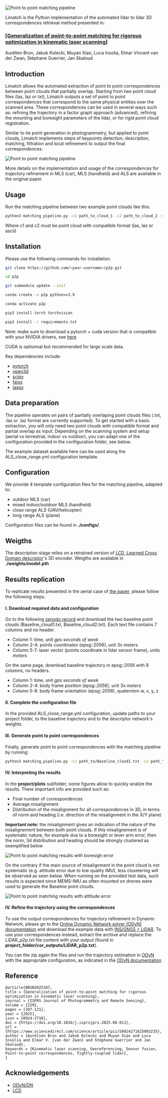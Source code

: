 
![Point to point matching pipeline](./media/limatch.png)

Limatch is the Python implementation of the automated lidar to lidar 3D correspondences retrieval method presented in:

### [[Generalization of point-to-point matching for rigorous optimization in kinematic laser scanning]](https://www.sciencedirect.com/science/article/pii/S0924271625003235)
Aurélien Brun, Jakub Kolecki, Muyan Xiao, Luca Insolia, Elmar Vincent van der Zwan, Stéphane Guerrier, Jan Skaloud

## Introduction

Limatch allows the automated extraction of point to point correspondences between point clouds that partially overlap. Starting from two point cloud files (las, laz or txt), Limatch outputs a set of point to point correspondences that correspond to the same physical entities over the scanned area. These correspondences can be used in several ways such as: refining the trajectory in a factor graph approach (advanced), refining the mounting and boresight parameters of the lidar, or for rigid point cloud registration.

Similar to tie point generation in photogrammetry, but applied to point clouds, Limatch implements steps of keypoints detection, description, matching, filtration and local refinement to output the final correspondences:

![Point to point matching pipeline](./media/p2p_pipeline.png)

More details on the implementation and usage of the correspondences for trajectory refinement in MLS (car), MLS (handheld) and ALS are available in the original paper.

## Usage 

Run the matching pipeline between two example point clouds like this:

```bash
python3 matching_pipeline.py -c1 path_to_cloud_1 -c2 path_to_cloud_2 -y path_to_config.yml

```

Where c1 and c2 must be point cloud with compatible format (las, laz or ascii)

## Installation

Please use the following commands for installation.


```bash
git clone https://github.com/<your-username>/p2p.git

cd p2p

git submodule update --init

conda create -n p2p python==3.9

conda activate p2p

pip3 install torch torchvision

pip3 install -r requirements.txt
```
Note: make sure to download a pytorch + cuda version that is compatible with your NVIDIA drivers, see [here](https://pytorch.org/get-started/previous-versions/)

CUDA is optionnal but recommended for large scale data.

Key dependencies include: 

- [pytorch](https://pytorch.org/)
- [open3d](http://www.open3d.org/)
- [scipy](https://scipy.org/)
- [faiss](https://github.com/facebookresearch/faiss)
- [laspy](https://laspy.readthedocs.io/)

## Data preparation 

The pipeline operates on pairs of partially overlaping point clouds files (.txt, .las or .laz format are currently supported). To get started with a basic extraction, you will only need two point clouds with compatible format and partial overlap as input. Depending on the scanning system and setup (aerial vs terrestrial, indoor vs outdoor), you can adapt one of the configuration provided in the configuration folder, see below.

The example dataset available here can be used along the ALS_close_range.yml configuration template.


## Configuration

We provide 4 template configuration files for the matching pipeline, adapted to:

- outdoor MLS (car)
- mixed indoor/outdoor MLS (handheld)
- close range ALS (UAV/helicopter)
- long range ALS (plane)

Configuration files can be found in **./configs/**.

## Weigths

The description stage relies on a retrained version of [LCD, Learned Cross Domain descriptor](https://github.com/hkust-vgd/lcd)'s 3D encoder. Weigths are available in **./weights/model.pth**

## Results replication

To replicate results presented in the aerial case of [the paper](https://www.sciencedirect.com/science/article/pii/S0924271625003235), please follow the following steps.

#### I. Download required data and configuration
 Go to the following [zenodo record](https://zenodo.org/records/13929655) and download the two baseline point clouds (Baseline_cloud1.txt, Baseline_cloud2.txt). Each text file contains 7 columns and  no header.
- Column 1: time, unit *gps seconds of week*
- Column 2-4: points coordinates (epsg::2056), unit 3x *meters*
- Column 5-7: laser vector (points coordinate in lidar sensor frame), units *meters*  

On the same page, download baseline trajectory in epsg::2056 with 8 columns, no headers.
- Column 1: time, unit *gps seconds of week*
- Column 2-4: body frame position (epsg::2056), unit 3x *meters*
- Column 5-8: body frame orientation (epsg::2056), quaternion w, x, y, z

#### II. Complete the configuration file

In the provided ALS_close_range.yml configuration, update paths to your project folder, to the baseline trajectory and to the descriptor network's weights. 

#### III. Generate point to point correspondences 

Finally, generate point to point correspondences with the matching pipeline by running:

```bash
python3 matching_pipeline.py -c1 path_to/Baseline_cloud1.txt -c2 path_to/Baseline_cloud1.txt -y ALS_close_range.yml

```

#### IV. Interpreting the results

In the **project/plots** subfolder, some figures allow to quickly analize the results.
There important info are provided such as:
- Final number of correspondences
- Average misalignment
- Distribution of the misalignment for all correspondences in 3D, in terms of norm and heading (i.e. direction of the misalignment in the X/Y plane)

**Important note:** the misalignment gives an indication of the nature of the misalignement between both point clouds. If this misalignement is of systematic nature, for example due to a boresight or lever arm error, then the norm, 3d distribution and heading should be strongly clustered as exemplified below


![Point to point matching results with boresigh error](./media/stats_bor.png)

On the contrary if the main source of misalignment in the point cloud is not systematic (e.g. attitude error due to low quality IMU), less clusetering will be observed as seen below. When running on the provided test data, such results is expected since MEMS-IMU as often mounted on drones were used to generate the Baseline point clouds.

![Point to point matching results with attitude error](./media/stats_nav.png)

#### IV. Refine the trajectory using the correspondences

To use the output correspondences for trajectory refinement in Dynamic Network, please go to the [Online Dynamic Network solver (ODyN) documentation](https://github.com/SMAC-Group/ODyN) and download the example data with [INS/GNSS + LIDAR](https://github.com/SMAC-Group/ODyN/raw/master/data/vallet/INS+lidar.zip). To use your correspondences instead, extract the archive and replace the LiDAR_p2p.txt file content with your output (found in **project_folder/cor_outputs/LiDAR_p2p.txt**). 

You can the zip again the files and run the trajectory estimation in [ODyN](https://odyn.epfl.ch/) with the appropriate configuration, as indicated in the [ODyN documentation](https://github.com/SMAC-Group/ODyN)

## Reference

```
@article{BRUN2025107,
title = {Generalization of point-to-point matching for rigorous optimization in kinematic laser scanning},
journal = {ISPRS Journal of Photogrammetry and Remote Sensing},
volume = {229},
pages = {107-121},
year = {2025},
issn = {0924-2716},
doi = {https://doi.org/10.1016/j.isprsjprs.2025.08.011},
url = {https://www.sciencedirect.com/science/article/pii/S0924271625003235},
author = {Aurélien Brun and Jakub Kolecki and Muyan Xiao and Luca Insolia and Elmar V. {van der Zwan} and Stéphane Guerrier and Jan Skaloud},
keywords = {Kinematic laser scanning, Georeferencing, Sensor fusion, Point-to-point correspondences, Tightly-coupled lidar},
}
```

## Acknowledgements

- [ODyN/DN](odyn.epfl.ch/)
- [LCD](https://github.com/hkust-vgd/lcd)
